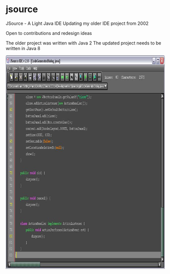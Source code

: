 # jsource
JSource - A Light Java IDE
Updating my older IDE project from 2002

Open to contributions and redesign ideas

The older project was written with Java 2
The updated project needs to be written in Java 8

<p align="center"><img border="0" src="screen.jpg" width="928" height="674">
</p>

